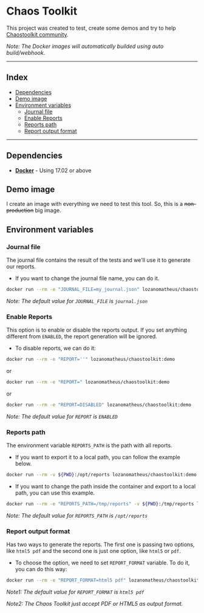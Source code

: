 # Chaos Toolkit

This project was created to test, create some demos and try to help [Chaostoolkit community](https://github.com/chaostoolkit/chaostoolkit).

_Note: The Docker images will automatically builded using auto build/webhook._

---

## Index

* [Dependencies](https://github.com/LozanoMatheus/chaostoolkit#dependencies)
* [Demo image](https://github.com/LozanoMatheus/chaostoolkit#demo-image)
* [Environment variables](https://github.com/LozanoMatheus/chaostoolkit#environment-variables)
  * [Journal file](https://github.com/LozanoMatheus/chaostoolkit#journal-file)
  * [Enable Reports](https://github.com/LozanoMatheus/chaostoolkit#enable-reports)
  * [Reports path](https://github.com/LozanoMatheus/chaostoolkit#reports-path)
  * [Report output format](https://github.com/LozanoMatheus/chaostoolkit#report-output-format)

---

## Dependencies

* __[Docker](https://docs.docker.com/install/)__ - Using 17.02 or above

## Demo image

I create an image with everything we need to test this tool. So, this is a ~~non-production~~ big image.

## Environment variables

### Journal file

The journal file contains the result of the tests and we'll use it to generate our reports.

* If you want to change the journal file name, you can do it.

```bash
docker run --rm -e "JOURNAL_FILE=my_journal.json" lozanomatheus/chaostoolkit:demo
```

_Note: The default value for `JOURNAL_FILE` is `journal.json`_

### Enable Reports

This option is to enable or disable the reports output. If you set anything different from `ENABLED`, the report generation will be ignored.

* To disable reports, we can do it:

```bash
docker run --rm -e "REPORT=''" lozanomatheus/chaostoolkit:demo
```

or

```bash
docker run --rm -e "REPORT=" lozanomatheus/chaostoolkit:demo
```

or

```bash
docker run --rm -e "REPORT=DISABLED" lozanomatheus/chaostoolkit:demo
```

_Note: The default value for `REPORT` is `ENABLED`_

### Reports path

The environment variable `REPORTS_PATH` is the path with all reports.

* If you want to export it to a local path, you can follow the example below.

```bash
docker run --rm -v ${PWD}:/opt/reports lozanomatheus/chaostoolkit:demo
```

* If you want to change the path inside the container and export to a local path, you can use this example.

```bash
docker run --rm -e "REPORTS_PATH=/tmp/reports" -v ${PWD}:/tmp/reports lozanomatheus/chaostoolkit:demo
```

_Note: The default value for `REPORTS_PATH` is `/opt/reports`_

### Report output format

Has two ways to generate the reports. The first one is passing two options, like `html5 pdf` and the second one is just one option, like `html5` or `pdf`.

* To choose the option, we need to set `REPORT_FORMAT` variable. To do it, you can do this way:

```bash
docker run --rm -e "REPORT_FORMAT=html5 pdf" lozanomatheus/chaostoolkit:demo
```

_Note1: The default value for `REPORT_FORMAT` is `html5 pdf`_

_Note2: The Chaos Toolkit just accept PDF or HTML5 as output format._
